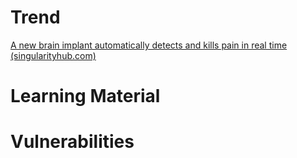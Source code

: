 
# Trend

[A new brain implant automatically detects and kills pain in real time (singularityhub.com)](https://singularityhub.com/2021/06/29/a-new-brain-implant-automatically-detects-and-kills-pain-in-real-time/)

# Learning Material

# Vulnerabilities
